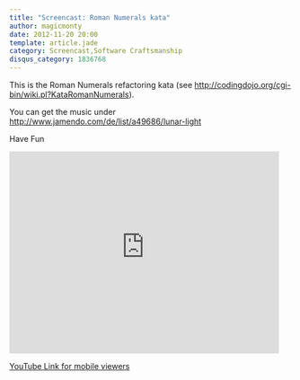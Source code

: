 ```yaml
---
title: "Screencast: Roman Numerals kata"
author: magicmonty
date: 2012-11-20 20:00
template: article.jade
category: Screencast,Software Craftsmanship
disqus_category: 1836768
---
```


This is the Roman Numerals refactoring kata (see http://codingdojo.org/cgi-bin/wiki.pl?KataRomanNumerals).

You can get the music under http://www.jamendo.com/de/list/a49686/lunar-light

Have Fun

<iframe style="margin: 0 auto;" width="480" height="360" src="http://www.youtube-nocookie.com/embed/DcppRlNQJi0?rel=0" frameborder="0" allowfullscreen=""></iframe>

[YouTube Link for mobile viewers](http://youtu.be/DcppRlNQJi0)
